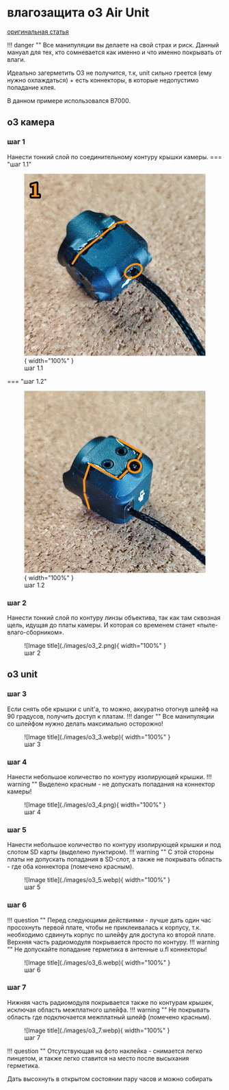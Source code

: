 # влагозащита o3 Air Unit
<a href="https://t.me/shtarkfpv/64" target="_blank">оригинальная статья</a>

!!! danger ""
    Все манипуляции вы делаете на свой страх и риск. Данный мануал для тех, кто сомневается как именно и что именно покрывать от влаги.

Идеально загерметить О3 не получится, т.к, unit сильно греется (ему нужно охлаждаться) + есть коннекторы, в которые недопустимо попадание клея.

В данном примере использовался B7000.

## o3 камера

### шаг 1
Нанести тонкий слой по соединительному контуру крышки камеры.
=== "шаг 1.1"
    <figure markdown="span">
        ![Image title](./images/o3_1_1.webp){ width="100%" }
        <figcaption>шаг 1.1</figcaption>
    </figure>
=== "шаг 1.2"
    <figure markdown="span">
        ![Image title](./images/o3_1_2.png){ width="100%" }
        <figcaption>шаг 1.2</figcaption>
    </figure>
### шаг 2
Нанести тонкий слой по контуру линзы объектива, так как там сквозная щель, идущая до платы камеры. И которая со временем станет «пыле-влаго-сборником».
<figure markdown="span">
    ![Image title](./images/o3_2.png){ width="100%" }
    <figcaption>шаг 2</figcaption>
</figure>

## o3 unit
### шаг 3
Если снять обе крышки с unit'a, то можно, аккуратно отогнув шлейф на 90 градусов, получить доступ к платам.
!!! danger ""
    Все манипуляции со шлейфом нужно делать максимально осторожно!
<figure markdown="span">
    ![Image title](./images/o3_3.webp){ width="100%" }
    <figcaption>шаг 3</figcaption>
</figure>

### шаг 4
Нанести небольшое количество по контуру изолирующей крышки.
!!! warning ""
    Выделено красным - не допускать попадания на коннектор камеры!
<figure markdown="span">
    ![Image title](./images/o3_4.png){ width="100%" }
    <figcaption>шаг 4</figcaption>
</figure>

### шаг 5
Нанести небольшое количество по контуру изолирующей крышки и под слотом SD карты (выделено пунктиром).
!!! warning ""
    С этой стороны платы не допускать попадания в SD-слот, а также не покрывать область - где оба коннектора (помечено красным).
<figure markdown="span">
    ![Image title](./images/o3_5.webp){ width="100%" }
    <figcaption>шаг 5</figcaption>
</figure>

### шаг 6
!!! question ""
    Перед следующими действиями - лучше дать один час просохнуть первой плате, чтобы не приклеивалась к корпусу, т.к. необходимо сдвинуть корпус по шлейфу для доступа ко второй плате.
Верхняя часть радиомодуля покрывается просто по контуру.
!!! warning ""
    Не допускайте попадание герметика в антенные u.fl коннекторы!
<figure markdown="span">
    ![Image title](./images/o3_6.webp){ width="100%" }
    <figcaption>шаг 6</figcaption>
</figure>

### шаг 7
Нижняя часть радиомодуля покрывается также по контурам крышек, исключая область межплатного шлейфа.
!!! warning ""
    Не покрывать область где подключается межплатный шлейф (помечено красным).
<figure markdown="span">
    ![Image title](./images/o3_7.webp){ width="100%" }
    <figcaption>шаг 7</figcaption>
</figure>

!!! question ""
    Отсутствующая на фото наклейка - снимается легко пинцетом, и также легко ставится на место после высыхания герметика.

Дать высохнуть в открытом состоянии пару часов и можно собирать
